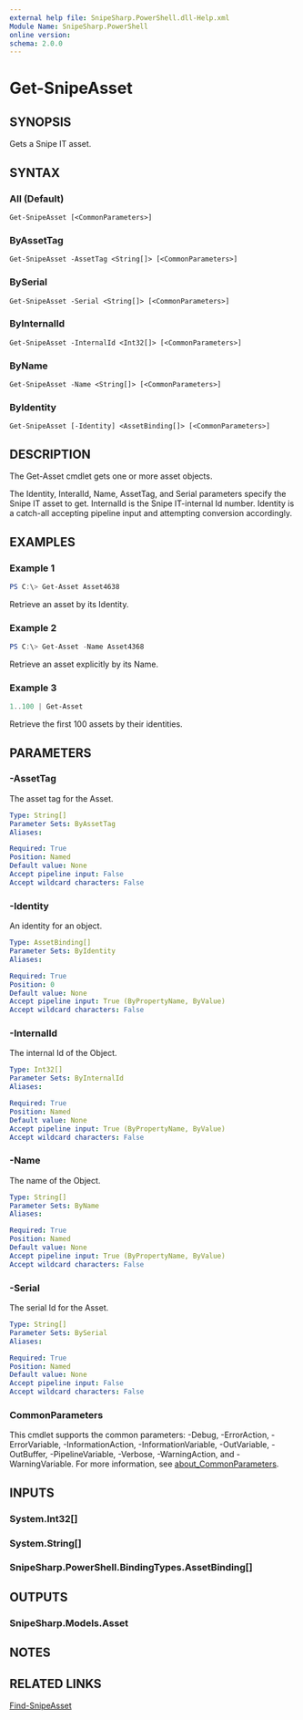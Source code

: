 ```yaml
---
external help file: SnipeSharp.PowerShell.dll-Help.xml
Module Name: SnipeSharp.PowerShell
online version:
schema: 2.0.0
---
```


# Get-SnipeAsset

## SYNOPSIS
Gets a Snipe IT asset.

## SYNTAX

### All (Default)
```
Get-SnipeAsset [<CommonParameters>]
```

### ByAssetTag
```
Get-SnipeAsset -AssetTag <String[]> [<CommonParameters>]
```

### BySerial
```
Get-SnipeAsset -Serial <String[]> [<CommonParameters>]
```

### ByInternalId
```
Get-SnipeAsset -InternalId <Int32[]> [<CommonParameters>]
```

### ByName
```
Get-SnipeAsset -Name <String[]> [<CommonParameters>]
```

### ByIdentity
```
Get-SnipeAsset [-Identity] <AssetBinding[]> [<CommonParameters>]
```

## DESCRIPTION
The Get-Asset cmdlet gets one or more asset objects.

The Identity, InteralId, Name, AssetTag, and Serial parameters specify the Snipe IT asset to get. InternalId is the Snipe IT-internal Id number. Identity is a catch-all accepting pipeline input and attempting conversion accordingly.

## EXAMPLES

### Example 1
```powershell
PS C:\> Get-Asset Asset4638
```

Retrieve an asset by its Identity.

### Example 2
```powershell
PS C:\> Get-Asset -Name Asset4368
```

Retrieve an asset explicitly by its Name.

### Example 3
```powershell
1..100 | Get-Asset
```

Retrieve the first 100 assets by their identities.

## PARAMETERS

### -AssetTag
The asset tag for the Asset.

```yaml
Type: String[]
Parameter Sets: ByAssetTag
Aliases:

Required: True
Position: Named
Default value: None
Accept pipeline input: False
Accept wildcard characters: False
```

### -Identity
An identity for an object.

```yaml
Type: AssetBinding[]
Parameter Sets: ByIdentity
Aliases:

Required: True
Position: 0
Default value: None
Accept pipeline input: True (ByPropertyName, ByValue)
Accept wildcard characters: False
```

### -InternalId
The internal Id of the Object.

```yaml
Type: Int32[]
Parameter Sets: ByInternalId
Aliases:

Required: True
Position: Named
Default value: None
Accept pipeline input: True (ByPropertyName, ByValue)
Accept wildcard characters: False
```

### -Name
The name of the Object.

```yaml
Type: String[]
Parameter Sets: ByName
Aliases:

Required: True
Position: Named
Default value: None
Accept pipeline input: True (ByPropertyName, ByValue)
Accept wildcard characters: False
```

### -Serial
The serial Id for the Asset.

```yaml
Type: String[]
Parameter Sets: BySerial
Aliases:

Required: True
Position: Named
Default value: None
Accept pipeline input: False
Accept wildcard characters: False
```

### CommonParameters
This cmdlet supports the common parameters: -Debug, -ErrorAction, -ErrorVariable, -InformationAction, -InformationVariable, -OutVariable, -OutBuffer, -PipelineVariable, -Verbose, -WarningAction, and -WarningVariable. For more information, see [about_CommonParameters](http://go.microsoft.com/fwlink/?LinkID=113216).

## INPUTS

### System.Int32[]

### System.String[]

### SnipeSharp.PowerShell.BindingTypes.AssetBinding[]

## OUTPUTS

### SnipeSharp.Models.Asset

## NOTES

## RELATED LINKS

[Find-SnipeAsset](Find-SnipeAsset.md)
